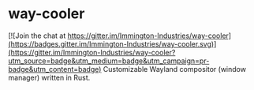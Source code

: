 # way-cooler

[![Join the chat at https://gitter.im/Immington-Industries/way-cooler](https://badges.gitter.im/Immington-Industries/way-cooler.svg)](https://gitter.im/Immington-Industries/way-cooler?utm_source=badge&utm_medium=badge&utm_campaign=pr-badge&utm_content=badge)
Customizable Wayland compositor (window manager) written in Rust.
